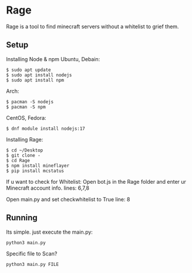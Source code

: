 # Rage
Rage is a tool to find minecraft servers without a whitelist to grief them.

Setup
--------

Installing Node & npm
  Ubuntu, Debain:
  ```
  $ sudo apt update
  $ sudo apt install nodejs
  $ sudo apt install npm
  ```

  Arch:
  ```
  $ pacman -S nodejs
  $ pacman -S npm
  ```

  CentOS, Fedora:
  ```
  $ dnf module install nodejs:17
  ```

Installing Rage:
  ```
  $ cd ~/Desktop
  $ git clone -
  $ cd Rage
  $ npm install mineflayer
  $ pip install mcstatus
  ```

If u want to check for Whitelist:
  Open bot.js in the Rage folder and enter ur Minecraft account info.
  lines: 6,7,8

  Open main.py and set checkwhitelist to True
  line: 8

Running
--------
Its simple. just execute the main.py:
```
python3 main.py
```

Specific file to Scan?
```
python3 main.py FILE
```
